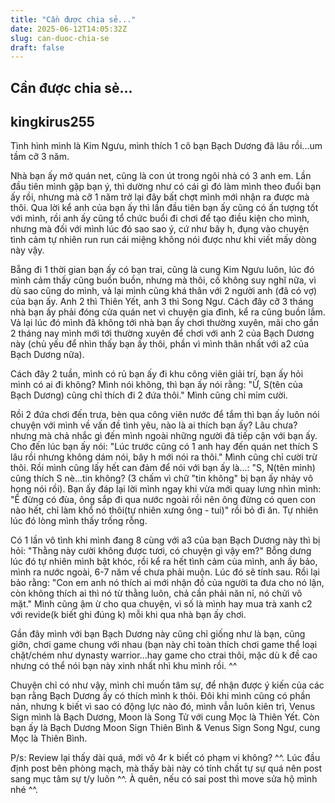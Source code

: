 ```yaml
---
title: "Cần được chia sẻ..."
date: 2025-06-12T14:05:32Z
slug: can-duoc-chia-se
draft: false
---
```


## Cần được chia sẻ...

## kingkirus255

Tình hình mình là Kim Ngưu, mình thích 1 cô bạn Bạch Dương đã lâu rồi...um tầm cỡ 3 năm.
 
Nhà bạn ấy mở quán net, cũng là con út trong ngôi nhà có 3 anh em.
Lần đầu tiên mình gặp bạn ý, thì dường như có cái gì đó làm mình theo đuổi bạn ấy rồi, nhưng mà cỡ 1 năm trở lại đây bất chợt mình mới nhận ra được mà thôi. Qua lời kể anh của bạn ấy thì lần đầu tiên bạn ấy cũng có ấn tượng tốt với mình, rồi anh ấy cũng tổ chức buổi đi chơi để tạo điều kiện cho mình, nhưng mà đối với mình lúc đó sao sao ý, cứ như bây h, đụng vào chuyện tình cảm tự nhiên run run cái miệng không nói được như khi viết mấy dòng này vậy.
 
Bẵng đi 1 thời gian bạn ấy có bạn trai, cũng là cung Kim Ngưu luôn, lúc đó mình cảm thấy cũng buồn buồn, nhưng mà thôi, cố không suy nghĩ nữa, vì dù sao cũng do mình, vả lại mình cũng khá thân với 2 người anh (đã có vợ) của bạn ấy. Anh 2 thì Thiên Yết, anh 3 thì Song Ngư.
Cách đây cỡ 3 tháng nhà bạn ấy phải đóng cửa quán net vì chuyện gia đình, kể ra cũng buồn lắm. Vả lại lúc đó mình đã không tới nhà bạn ấy chơi thường xuyên, mãi cho gần 2 tháng nay mình mới tới thường xuyên để chơi với anh 2 của Bạch Dương này (chủ yếu để nhìn thấy bạn ấy thôi, phần vì mình thân nhất với a2 của Bạch Dương nữa).
 
Cách đây 2 tuần, mình có rủ bạn ấy đi khu công viên giải trí, bạn ấy hỏi mình có ai đi không? Mình nói không, thì bạn ấy nói rằng: "Ừ, S(tên của Bạch Dương) cũng chỉ thích đi 2 đứa thôi." Mình cũng chỉ mỉm cười.
 
Rồi 2 đứa chơi đến trưa, bèn qua công viên nước để tắm thì bạn ấy luôn nói chuyện với mình về vấn đề tình yêu, nào là ai thích bạn ấy? Lâu chưa? nhưng mà chả nhắc gì đến mình ngoài những người đã tiếp cận với bạn ấy. Cho đến lúc bạn ấy nói: "Lúc trước cũng có 1 anh hay đến quán net thích S lâu rồi nhưng không dám nói, bây h mới nói ra thôi." Mình cũng chỉ cười trừ thôi. Rồi mình cũng lấy hết can đảm để nói với bạn ấy là...: "S, N(tên mình) cũng thích S nè...tin không? (3 chấm vì chữ "tin không" bị bạn ấy nhảy vô họng nói rồi).
Bạn ấy đáp lại lời mình ngay khi vừa mới quay lưng nhìn mình: "Ê đừng có đùa, ông sắp đi qua nước ngoài rồi nên ông đừng có quen con nào hết, chỉ làm khổ nó thôi(tự nhiên xưng ông - tui)" rồi bỏ đi ăn. Tự nhiên lúc đó lòng mình thấy trống rỗng.
 
Có 1 lần vô tình khi mình đang 8 cùng với a3 của bạn Bạch Dương này thì bị hỏi: "Thằng này cười không được tươi, có chuyện gì vậy em?"
Bỗng dưng lúc đó tự nhiên mình bật khóc, rồi kể ra hết tình cảm của mình, anh ấy bảo, mình ra nước ngoài, 6-7 năm về chưa phải muộn. Lúc đó sẽ tính sau. Rồi lại bảo rằng: "Con em anh nó thích ai mới nhận đồ của người ta đưa cho nó lận, còn không thích ai thì nó từ thằng luôn, chả cần phải năn nỉ, nó chửi vô mặt." Mình cũng ậm ừ cho qua chuyện, vì số là mình hay mua trà xanh c2 với revide(k biết ghi đúng k) mỗi khi qua nhà bạn ấy chơi.
 
Gần đây mình với bạn Bạch Dương này cũng chỉ giống như là bạn, cũng giỡn, chơi game chung với nhau (bạn này chỉ toàn thích chơi game thể loại chặt/chém như dynasty warrior...hay game cho ctrai thôi, mặc dù k đề cao nhưng có thể nói bạn này xinh nhất nhì khu mình rồi. ^^
 
Chuyện chỉ có như vậy, mình chỉ muốn tâm sự, để nhận được ý kiến của các bạn rằng Bạch Dương ấy có thích mình k thôi. Đôi khi mình cũng có phần nản, nhưng k biết vì sao có động lực nào đó, mình vẫn luôn kiên trì, Venus Sign mình là Bạch Dương, Moon là Song Tử với cung Mọc là Thiên Yết. Còn bạn ấy là Bạch Dương Moon Sign Thiên Bình & Venus Sign Song Ngư, cung Mọc là Thiên Bình.
 
P/s: Review lại thấy dài quá, mới vô 4r k biết có phạm vi không? ^^. Lúc đầu định post bên phòng mạch, mà thấy bài này có tính chất tự sự quá nên post sang mục tâm sự t/y luôn ^^.
À quên, nếu có sai post thì move sửa hộ mình nhé ^^.